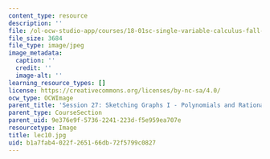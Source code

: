 ```yaml
---
content_type: resource
description: ''
file: /ol-ocw-studio-app/courses/18-01sc-single-variable-calculus-fall-2010/b1a7fab4022f265166db72f5799c0827_lec10.jpg
file_size: 3684
file_type: image/jpeg
image_metadata:
  caption: ''
  credit: ''
  image-alt: ''
learning_resource_types: []
license: https://creativecommons.org/licenses/by-nc-sa/4.0/
ocw_type: OCWImage
parent_title: 'Session 27: Sketching Graphs I - Polynomials and Rational Functions'
parent_type: CourseSection
parent_uid: 9e376e9f-5736-2241-223d-f5e959ea707e
resourcetype: Image
title: lec10.jpg
uid: b1a7fab4-022f-2651-66db-72f5799c0827
---
```


